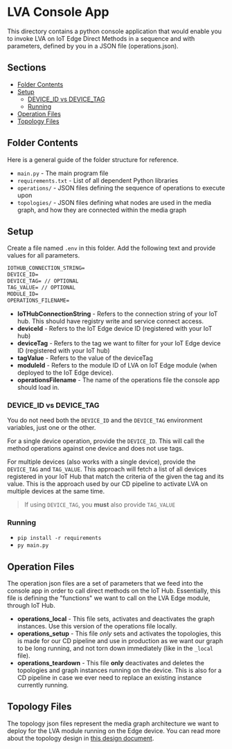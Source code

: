 # LVA Console App <!-- omit in toc -->

This directory contains a python console application that would enable you to invoke LVA on IoT Edge Direct Methods in a sequence and with
parameters, defined by you in a JSON file (operations.json).

## Sections <!-- omit in toc -->

- [Folder Contents](#folder-contents)
- [Setup](#setup)
  - [DEVICE_ID vs DEVICE_TAG](#device_id-vs-device_tag)
  - [Running](#running)
- [Operation Files](#operation-files)
- [Topology Files](#topology-files)

## Folder Contents

Here is a general guide of the folder structure for reference.

- `main.py` - The main program file
- `requirements.txt` - List of all dependent Python libraries
- `operations/` - JSON files defining the sequence of operations to execute upon
- `topologies/` - JSON files defining what nodes are used in the media graph, and how they are connected within the media graph

## Setup

Create a file named `.env` in this folder. Add the following text and provide values for all parameters.

```txt
IOTHUB_CONNECTION_STRING=
DEVICE_ID=
DEVICE_TAG= // OPTIONAL
TAG_VALUE= // OPTIONAL
MODULE_ID=
OPERATIONS_FILENAME=
```

- **IoTHubConnectionString** - Refers to the connection string of your IoT hub. This should have registry write and service connect access.
- **deviceId** - Refers to the IoT Edge device ID (registered with your IoT hub)
- **deviceTag** - Refers to the tag we want to filter for your IoT Edge device ID (registered with your IoT hub)
- **tagValue** - Refers to the value of the deviceTag
- **moduleId** - Refers to the module ID of LVA on IoT Edge module (when deployed to the IoT Edge device).
- **operationsFilename** - The name of the operations file the console app should load in.

### DEVICE_ID vs DEVICE_TAG

You do not need both the `DEVICE_ID` and the `DEVICE_TAG` environment variables, just one or the other.

For a single device operation, provide the `DEVICE_ID`. This will call the method operations against one device and does not use tags.

For multiple devices (also works with a single device), provide the `DEVICE_TAG` and `TAG_VALUE`. This approach will fetch a list of all
devices registered in your IoT Hub that match the criteria of the given the tag and its value. This is the approach used by our CD pipeline
to activate LVA on multiple devices at the same time.

> If using `DEVICE_TAG`, you **must** also provide `TAG_VALUE`

### Running

- `pip install -r requirements`
- `py main.py`

## Operation Files

The operation json files are a set of parameters that we feed into the console app in order to call direct methods on the IoT Hub.
Essentially, this file is defining the "functions" we want to call on the LVA Edge module, through IoT Hub.

- **operations_local** - This file sets, activates and deactivates the graph instances. Use this version of the operations file locally.
- **operations_setup** - This file *only* sets and activates the topologies, this is made for our CD pipeline and use in production as
  we want our graph to be long running, and not torn down immediately (like in the `_local` file).
- **operations_teardown** - This file **only** deactivates and deletes the topologies and graph instances running on the device. This is
  also for a CD pipeline in case we ever need to replace an existing instance currently running.

## Topology Files

The topology json files represent the media graph architecture we want to deploy for the LVA module running on the Edge device. You can
read more about the topology design in [this design document](/docs/design-lva-topology).
